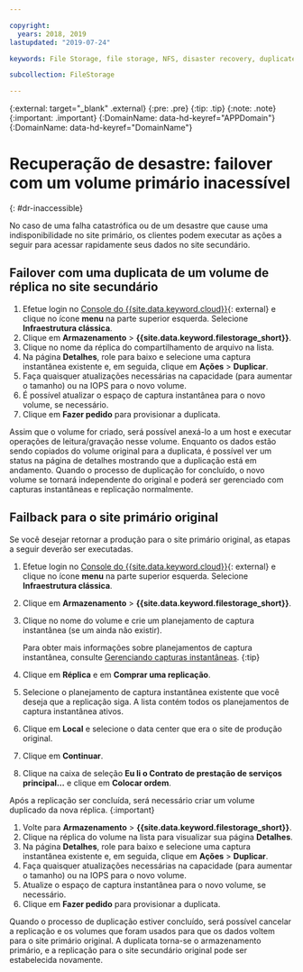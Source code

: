 ```yaml
---

copyright:
  years: 2018, 2019
lastupdated: "2019-07-24"

keywords: File Storage, file storage, NFS, disaster recovery, duplicate volume, replica volume, failover, failback,

subcollection: FileStorage

---
```

{:external: target="_blank" .external}
{:pre: .pre}
{:tip: .tip}
{:note: .note}
{:important: .important}
{:DomainName: data-hd-keyref="APPDomain"}
{:DomainName: data-hd-keyref="DomainName"}


# Recuperação de desastre: failover com um volume primário inacessível
{: #dr-inaccessible}

No caso de uma falha catastrófica ou de um desastre que cause uma indisponibilidade no site primário, os clientes podem executar as ações a seguir para acessar rapidamente seus dados no site secundário.

## Failover com uma duplicata de um volume de réplica no site secundário

1. Efetue login no [Console do {{site.data.keyword.cloud}}](https://{DomainName}/){: external} e clique no ícone **menu** na parte superior esquerda. Selecione **Infraestrutura clássica**.
2. Clique em **Armazenamento** > **{{site.data.keyword.filestorage_short}}**.
3. Clique no nome da réplica do compartilhamento de arquivo na lista.
4. Na página **Detalhes**, role para baixo e selecione uma captura instantânea existente e, em seguida, clique em **Ações** > **Duplicar**.
5. Faça quaisquer atualizações necessárias na capacidade (para aumentar o tamanho) ou na IOPS para o novo volume.
6. É possível atualizar o espaço de captura instantânea para o novo volume, se necessário.
7. Clique em **Fazer pedido** para provisionar a duplicata.

Assim que o volume for criado, será possível anexá-lo a um host e executar operações de leitura/gravação nesse volume. Enquanto os dados estão sendo copiados do volume original para a duplicata, é possível ver um status na página de detalhes mostrando que a duplicação está em andamento. Quando o processo de duplicação for concluído, o novo volume se tornará independente do original e poderá ser gerenciado com capturas instantâneas e replicação normalmente.

## Failback para o site primário original

Se você desejar retornar a produção para o site primário original, as etapas a seguir deverão ser executadas.

1. Efetue login no [Console do {{site.data.keyword.cloud}}](https://{DomainName}/){: external} e clique no ícone **menu** na parte superior esquerda. Selecione **Infraestrutura clássica**.
2. Clique em **Armazenamento** > **{{site.data.keyword.filestorage_short}}**.
3. Clique no nome do volume e crie um planejamento de captura instantânea (se um ainda não existir).

   Para obter mais informações sobre planejamentos de captura instantânea, consulte [Gerenciando capturas instantâneas](/docs/infrastructure/FileStorage?topic=FileStorage-managingSnapshots#addschedule).
   {:tip}
4. Clique em **Réplica** e em **Comprar uma replicação**.
5. Selecione o planejamento de captura instantânea existente que você deseja que a replicação siga. A lista contém todos os planejamentos de captura instantânea ativos.
6. Clique em **Local** e selecione o data center que era o site de produção original.
7. Clique em **Continuar**.
8. Clique na caixa de seleção **Eu li o Contrato de prestação de serviços principal…** e clique em **Colocar ordem**.

Após a replicação ser concluída, será necessário criar um volume duplicado da nova réplica.
{:important}

1. Volte para **Armazenamento** > **{{site.data.keyword.filestorage_short}}**.
2. Clique na réplica do volume na lista para visualizar sua página **Detalhes**.
3. Na página **Detalhes**, role para baixo e selecione uma captura instantânea existente e, em seguida, clique em **Ações** > **Duplicar**.
4. Faça quaisquer atualizações necessárias na capacidade (para aumentar o tamanho) ou na IOPS para o novo volume.
5. Atualize o espaço de captura instantânea para o novo volume, se necessário.
6. Clique em **Fazer pedido** para provisionar a duplicata.

Quando o processo de duplicação estiver concluído, será possível cancelar a replicação e os volumes que foram usados para que os dados voltem para o site primário original. A duplicata torna-se o armazenamento primário, e a replicação para o site secundário original pode ser estabelecida novamente.
